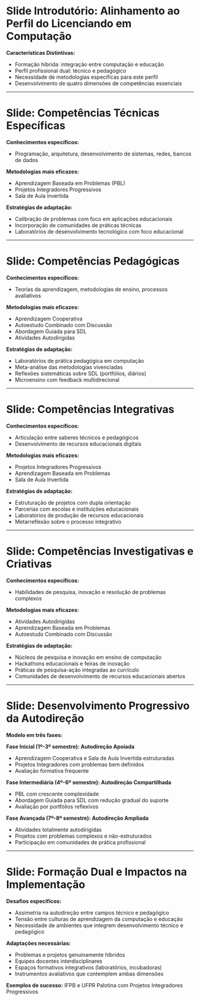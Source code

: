# Slide Introdutório: Alinhamento ao Perfil do Licenciando em Computação

**Características Distintivas:**

- Formação híbrida: integração entre computação e educação
- Perfil profissional dual: técnico e pedagógico
- Necessidade de metodologias específicas para este perfil
- Desenvolvimento de quatro dimensões de competências essenciais

---

# Slide: Competências Técnicas Específicas

**Conhecimentos específicos:**

- Programação, arquitetura, desenvolvimento de sistemas, redes, bancos de dados

**Metodologias mais eficazes:**

- Aprendizagem Baseada em Problemas (PBL)
- Projetos Integradores Progressivos
- Sala de Aula Invertida

**Estratégias de adaptação:**

- Calibração de problemas com foco em aplicações educacionais
- Incorporação de comunidades de práticas técnicas
- Laboratórios de desenvolvimento tecnológico com foco educacional

---

# Slide: Competências Pedagógicas

**Conhecimentos específicos:**

- Teorias da aprendizagem, metodologias de ensino, processos avaliativos

**Metodologias mais eficazes:**

- Aprendizagem Cooperativa
- Autoestudo Combinado com Discussão
- Abordagem Guiada para SDL
- Atividades Autodirigidas

**Estratégias de adaptação:**

- Laboratórios de prática pedagógica em computação
- Meta-análise das metodologias vivenciadas
- Reflexões sistemáticas sobre SDL (portfólios, diários)
- Microensino com feedback multidirecional

---

# Slide: Competências Integrativas

**Conhecimentos específicos:**

- Articulação entre saberes técnicos e pedagógicos
- Desenvolvimento de recursos educacionais digitais

**Metodologias mais eficazes:**

- Projetos Integradores Progressivos
- Aprendizagem Baseada em Problemas
- Sala de Aula Invertida

**Estratégias de adaptação:**

- Estruturação de projetos com dupla orientação
- Parcerias com escolas e instituições educacionais
- Laboratórios de produção de recursos educacionais
- Metarreflexão sobre o processo integrativo

---

# Slide: Competências Investigativas e Criativas

**Conhecimentos específicos:**

- Habilidades de pesquisa, inovação e resolução de problemas complexos

**Metodologias mais eficazes:**

- Atividades Autodirigidas
- Aprendizagem Baseada em Problemas
- Autoestudo Combinado com Discussão

**Estratégias de adaptação:**

- Núcleos de pesquisa e inovação em ensino de computação
- Hackathons educacionais e feiras de inovação
- Práticas de pesquisa-ação integradas ao currículo
- Comunidades de desenvolvimento de recursos educacionais abertos

---

# Slide: Desenvolvimento Progressivo da Autodireção

**Modelo em três fases:**

**Fase Inicial (1º-3º semestre): Autodireção Apoiada**

- Aprendizagem Cooperativa e Sala de Aula Invertida estruturadas
- Projetos Integradores com problemas bem definidos
- Avaliação formativa frequente

**Fase Intermediária (4º-6º semestre): Autodireção Compartilhada**

- PBL com crescente complexidade
- Abordagem Guiada para SDL com redução gradual do suporte
- Avaliação por portfólios reflexivos

**Fase Avançada (7º-8º semestre): Autodireção Ampliada**

- Atividades totalmente autodirigidas
- Projetos com problemas complexos e não-estruturados
- Participação em comunidades de prática profissional

---

# Slide: Formação Dual e Impactos na Implementação

**Desafios específicos:**

- Assimetria na autodireção entre campos técnico e pedagógico
- Tensão entre culturas de aprendizagem da computação e educação
- Necessidade de ambientes que integrem desenvolvimento técnico e pedagógico

**Adaptações necessárias:**

- Problemas e projetos genuinamente híbridos
- Equipes docentes interdisciplinares
- Espaços formativos integrativos (laboratórios, incubadoras)
- Instrumentos avaliativos que contemplem ambas dimensões

**Exemplos de sucesso:** IFPB e UFPR Palotina com Projetos Integradores Progressivos
